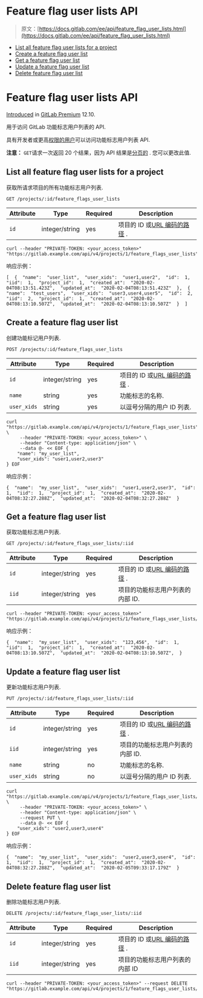 # Feature flag user lists API

> 原文：[https://docs.gitlab.com/ee/api/feature_flag_user_lists.html](https://docs.gitlab.com/ee/api/feature_flag_user_lists.html)

*   [List all feature flag user lists for a project](#list-all-feature-flag-user-lists-for-a-project)
*   [Create a feature flag user list](#create-a-feature-flag-user-list)
*   [Get a feature flag user list](#get-a-feature-flag-user-list)
*   [Update a feature flag user list](#update-a-feature-flag-user-list)
*   [Delete feature flag user list](#delete-feature-flag-user-list)

# Feature flag user lists API[](#feature-flag-user-lists-api-premium "Permalink")

[Introduced](https://gitlab.com/gitlab-org/gitlab/-/issues/205409) in [GitLab Premium](https://about.gitlab.com/pricing/) 12.10.

用于访问 GitLab 功能标志用户列表的 API.

具有开发者或更高[权限的用户](../user/permissions.html)可以访问功能标志用户列表 API.

**注意：** `GET`请求一次返回 20 个结果，因为 API 结果是[分页的](README.html#pagination) . 您可以更改此值.

## List all feature flag user lists for a project[](#list-all-feature-flag-user-lists-for-a-project "Permalink")

获取所请求项目的所有功能标志用户列表.

```
GET /projects/:id/feature_flags_user_lists 
```

| Attribute | Type | Required | Description |
| --- | --- | --- | --- |
| `id` | integer/string | yes | 项目的 ID 或[URL 编码的路径](README.html#namespaced-path-encoding) . |

```
curl --header "PRIVATE-TOKEN: <your_access_token>" "https://gitlab.example.com/api/v4/projects/1/feature_flags_user_lists" 
```

响应示例：

```
[  {  "name":  "user_list",  "user_xids":  "user1,user2",  "id":  1,  "iid":  1,  "project_id":  1,  "created_at":  "2020-02-04T08:13:51.423Z",  "updated_at":  "2020-02-04T08:13:51.423Z"  },  {  "name":  "test_users",  "user_xids":  "user3,user4,user5",  "id":  2,  "iid":  2,  "project_id":  1,  "created_at":  "2020-02-04T08:13:10.507Z",  "updated_at":  "2020-02-04T08:13:10.507Z"  }  ] 
```

## Create a feature flag user list[](#create-a-feature-flag-user-list "Permalink")

创建功能标记用户列表.

```
POST /projects/:id/feature_flags_user_lists 
```

| Attribute | Type | Required | Description |
| --- | --- | --- | --- |
| `id` | integer/string | yes | 项目的 ID 或[URL 编码的路径](README.html#namespaced-path-encoding) . |
| `name` | string | yes | 功能标志的名称. |
| `user_xids` | string | yes | 以逗号分隔的用户 ID 列表. |

```
curl "https://gitlab.example.com/api/v4/projects/1/feature_flags_user_lists" \
     --header "PRIVATE-TOKEN: <your_access_token>" \
     --header "Content-type: application/json" \
     --data @- << EOF {
    "name": "my_user_list",
    "user_xids": "user1,user2,user3"
} EOF 
```

响应示例：

```
{  "name":  "my_user_list",  "user_xids":  "user1,user2,user3",  "id":  1,  "iid":  1,  "project_id":  1,  "created_at":  "2020-02-04T08:32:27.288Z",  "updated_at":  "2020-02-04T08:32:27.288Z"  } 
```

## Get a feature flag user list[](#get-a-feature-flag-user-list "Permalink")

获取功能标志用户列表.

```
GET /projects/:id/feature_flags_user_lists/:iid 
```

| Attribute | Type | Required | Description |
| --- | --- | --- | --- |
| `id` | integer/string | yes | 项目的 ID 或[URL 编码的路径](README.html#namespaced-path-encoding) . |
| `iid` | integer/string | yes | 项目的功能标志用户列表的内部 ID. |

```
curl --header "PRIVATE-TOKEN: <your_access_token>" "https://gitlab.example.com/api/v4/projects/1/feature_flags_user_lists/1" 
```

响应示例：

```
{  "name":  "my_user_list",  "user_xids":  "123,456",  "id":  1,  "iid":  1,  "project_id":  1,  "created_at":  "2020-02-04T08:13:10.507Z",  "updated_at":  "2020-02-04T08:13:10.507Z",  } 
```

## Update a feature flag user list[](#update-a-feature-flag-user-list "Permalink")

更新功能标志用户列表.

```
PUT /projects/:id/feature_flags_user_lists/:iid 
```

| Attribute | Type | Required | Description |
| --- | --- | --- | --- |
| `id` | integer/string | yes | 项目的 ID 或[URL 编码的路径](README.html#namespaced-path-encoding) . |
| `iid` | integer/string | yes | 项目的功能标志用户列表的内部 ID. |
| `name` | string | no | 功能标志的名称. |
| `user_xids` | string | no | 以逗号分隔的用户 ID 列表. |

```
curl "https://gitlab.example.com/api/v4/projects/1/feature_flags_user_lists/1" \
     --header "PRIVATE-TOKEN: <your_access_token>" \
     --header "Content-type: application/json" \
     --request PUT \
     --data @- << EOF {
    "user_xids": "user2,user3,user4"
} EOF 
```

响应示例：

```
{  "name":  "my_user_list",  "user_xids":  "user2,user3,user4",  "id":  1,  "iid":  1,  "project_id":  1,  "created_at":  "2020-02-04T08:32:27.288Z",  "updated_at":  "2020-02-05T09:33:17.179Z"  } 
```

## Delete feature flag user list[](#delete-feature-flag-user-list "Permalink")

删除功能标志用户列表.

```
DELETE /projects/:id/feature_flags_user_lists/:iid 
```

| Attribute | Type | Required | Description |
| --- | --- | --- | --- |
| `id` | integer/string | yes | 项目的 ID 或[URL 编码的路径](README.html#namespaced-path-encoding) . |
| `iid` | integer/string | yes | 项目的功能标志用户列表的内部 ID |

```
curl --header "PRIVATE-TOKEN: <your_access_token>" --request DELETE "https://gitlab.example.com/api/v4/projects/1/feature_flags_user_lists/1" 
```